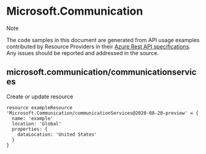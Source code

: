 # Microsoft.Communication
  
> [!NOTE]
> The code samples in this document are generated from API usage examples contributed by Resource Providers in their [Azure Rest API specifications](https://github.com/Azure/azure-rest-api-specs). Any issues should be reported and addressed in the source.


## microsoft.communication/communicationservices

Create or update resource
```bicep
resource exampleResource 'Microsoft.Communication/communicationServices@2020-08-20-preview' = {
  name: 'example'
  location: 'Global'
  properties: {
    dataLocation: 'United States'
  }
}
```
